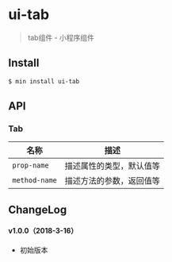 # ui-tab

> tab组件 - 小程序组件

## Install

``` bash
$ min install ui-tab
```


## API

### Tab

| 名称                  | 描述                         |
|----------------------|------------------------------|
|`prop-name`           | 描述属性的类型，默认值等         |
|`method-name`         | 描述方法的参数，返回值等         |

## ChangeLog

#### v1.0.0（2018-3-16）

- 初始版本
